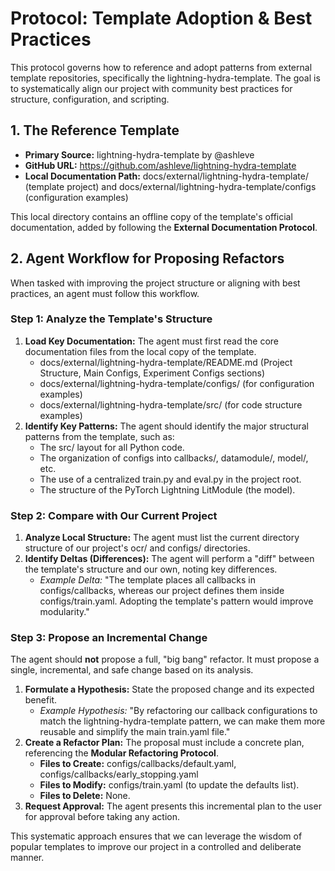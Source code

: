<!-- ai_cue:priority=high -->

<!-- ai_cue:use_when=refactor,architecture,onboarding -->

# **Protocol: Template Adoption & Best Practices**

This protocol governs how to reference and adopt patterns from external template repositories, specifically the lightning-hydra-template. The goal is to systematically align our project with community best practices for structure, configuration, and scripting.

## **1. The Reference Template**

* **Primary Source:** lightning-hydra-template by @ashleve
* **GitHub URL:** https://github.com/ashleve/lightning-hydra-template
* **Local Documentation Path:** docs/external/lightning-hydra-template/ (template project) and docs/external/lightning-hydra-template/configs (configuration examples)

This local directory contains an offline copy of the template's official documentation, added by following the **External Documentation Protocol**.

## **2. Agent Workflow for Proposing Refactors**

When tasked with improving the project structure or aligning with best practices, an agent must follow this workflow.

### **Step 1: Analyze the Template's Structure**

1. **Load Key Documentation:** The agent must first read the core documentation files from the local copy of the template.
   * docs/external/lightning-hydra-template/README.md (Project Structure, Main Configs, Experiment Configs sections)
   * docs/external/lightning-hydra-template/configs/ (for configuration examples)
   * docs/external/lightning-hydra-template/src/ (for code structure examples)
2. **Identify Key Patterns:** The agent should identify the major structural patterns from the template, such as:
   * The src/ layout for all Python code.
   * The organization of configs into callbacks/, datamodule/, model/, etc.
   * The use of a centralized train.py and eval.py in the project root.
   * The structure of the PyTorch Lightning LitModule (the model).

### **Step 2: Compare with Our Current Project**

1. **Analyze Local Structure:** The agent must list the current directory structure of our project's ocr/ and configs/ directories.
2. **Identify Deltas (Differences):** The agent will perform a "diff" between the template's structure and our own, noting key differences.
   * *Example Delta:* "The template places all callbacks in configs/callbacks, whereas our project defines them inside configs/train.yaml. Adopting the template's pattern would improve modularity."

### **Step 3: Propose an Incremental Change**

The agent should **not** propose a full, "big bang" refactor. It must propose a single, incremental, and safe change based on its analysis.

1. **Formulate a Hypothesis:** State the proposed change and its expected benefit.
   * *Example Hypothesis:* "By refactoring our callback configurations to match the lightning-hydra-template pattern, we can make them more reusable and simplify the main train.yaml file."
2. **Create a Refactor Plan:** The proposal must include a concrete plan, referencing the **Modular Refactoring Protocol**.
   * **Files to Create:** configs/callbacks/default.yaml, configs/callbacks/early_stopping.yaml
   * **Files to Modify:** configs/train.yaml (to update the defaults list).
   * **Files to Delete:** None.
3. **Request Approval:** The agent presents this incremental plan to the user for approval before taking any action.

This systematic approach ensures that we can leverage the wisdom of popular templates to improve our project in a controlled and deliberate manner.
